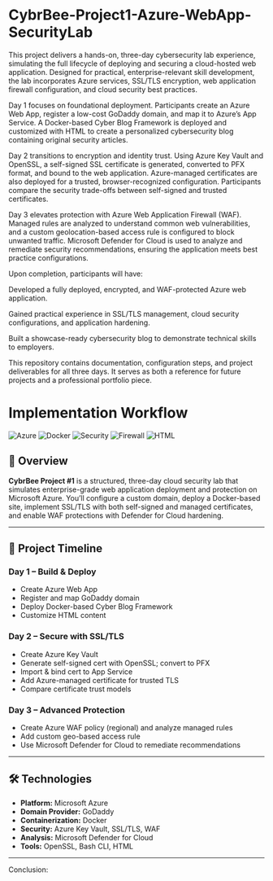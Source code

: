 # CybrBee-Project1-Azure-WebApp-SecurityLab

This project delivers a hands-on, three-day cybersecurity lab experience, simulating the full lifecycle of deploying and securing a cloud-hosted web application. Designed for practical, enterprise-relevant skill development, the lab incorporates Azure services, SSL/TLS encryption, web application firewall configuration, and cloud security best practices.

Day 1 focuses on foundational deployment. Participants create an Azure Web App, register a low-cost GoDaddy domain, and map it to Azure’s App Service. A Docker-based Cyber Blog Framework is deployed and customized with HTML to create a personalized cybersecurity blog containing original security articles.

Day 2 transitions to encryption and identity trust. Using Azure Key Vault and OpenSSL, a self-signed SSL certificate is generated, converted to PFX format, and bound to the web application. Azure-managed certificates are also deployed for a trusted, browser-recognized configuration. Participants compare the security trade-offs between self-signed and trusted certificates.

Day 3 elevates protection with Azure Web Application Firewall (WAF). Managed rules are analyzed to understand common web vulnerabilities, and a custom geolocation-based access rule is configured to block unwanted traffic. Microsoft Defender for Cloud is used to analyze and remediate security recommendations, ensuring the application meets best practice configurations.

Upon completion, participants will have:

Developed a fully deployed, encrypted, and WAF-protected Azure web application.

Gained practical experience in SSL/TLS management, cloud security configurations, and application hardening.

Built a showcase-ready cybersecurity blog to demonstrate technical skills to employers.

This repository contains documentation, configuration steps, and project deliverables for all three days. It serves as both a reference for future projects and a professional portfolio piece.

# Implementation Workflow #

![Azure](https://img.shields.io/badge/Cloud-Azure-blue?logo=microsoftazure)
![Docker](https://img.shields.io/badge/Container-Docker-blue?logo=docker)
![Security](https://img.shields.io/badge/Security-SSL%2FTLS-green)
![Firewall](https://img.shields.io/badge/WAF-Enabled-orange)
![HTML](https://img.shields.io/badge/Language-HTML-lightgrey)

## 📌 Overview
**CybrBee Project #1** is a structured, three-day cloud security lab that simulates enterprise-grade web application deployment and protection on Microsoft Azure. You’ll configure a custom domain, deploy a Docker-based site, implement SSL/TLS with both self-signed and managed certificates, and enable WAF protections with Defender for Cloud hardening.

---

## 🚀 Project Timeline

### Day 1 – Build & Deploy
- Create Azure Web App
- Register and map GoDaddy domain
- Deploy Docker-based Cyber Blog Framework
- Customize HTML content

### Day 2 – Secure with SSL/TLS
- Create Azure Key Vault
- Generate self-signed cert with OpenSSL; convert to PFX
- Import & bind cert to App Service
- Add Azure-managed certificate for trusted TLS
- Compare certificate trust models

### Day 3 – Advanced Protection
- Create Azure WAF policy (regional) and analyze managed rules
- Add custom geo-based access rule
- Use Microsoft Defender for Cloud to remediate recommendations

---

## 🛠 Technologies
- **Platform:** Microsoft Azure  
- **Domain Provider:** GoDaddy  
- **Containerization:** Docker  
- **Security:** Azure Key Vault, SSL/TLS, WAF  
- **Analysis:** Microsoft Defender for Cloud  
- **Tools:** OpenSSL, Bash CLI, HTML  


---
Conclusion: 